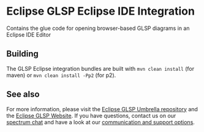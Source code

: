 # Eclipse GLSP Eclipse IDE Integration

Contains the glue code for opening browser-based GLSP diagrams in an Eclipse IDE Editor

## Building

The GLSP Eclipse integration bundles are built with `mvn clean install` (for maven) or `mvn clean install -Pp2` (for p2). 

## See also
For more information, please visit the [Eclipse GLSP Umbrella repository](https://github.com/eclipse-glsp/glsp) and the [Eclipse GLSP Website](https://www.eclipse.org/glsp/). If you have questions, contact us on our [spectrum chat](https://spectrum.chat/glsp/) and have a look at our [communication and support options](https://www.eclipse.org/glsp/contact/).

